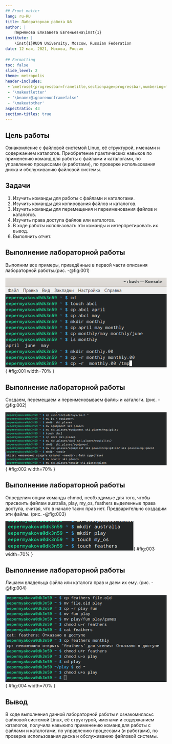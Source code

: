 ```yaml
---
## Front matter
lang: ru-RU
title: Лабораторная работа №6
author: |
	Пермякова Елизавета Евгеньевна\inst{1}
institute: |
	\inst{1}RUDN University, Moscow, Russian Federation
date: 12 мая, 2021, Москва, Россия

## Formatting
toc: false
slide_level: 2
theme: metropolis
header-includes: 
 - \metroset{progressbar=frametitle,sectionpage=progressbar,numbering=fraction}
 - '\makeatletter'
 - '\beamer@ignorenonframefalse'
 - '\makeatother'
aspectratio: 43
section-titles: true
---
```


## Цель работы

Ознакомление с файловой системой Linux, её структурой, именами и содержанием каталогов. Приобретение практических навыков по  применению  команд  для  работы  с  файлами  и  каталогами,  по управлению процессами (и работами), по проверке использования диска и обслуживанию файловой системы.

## Задачи

1. Изучить команды для работы с файлами и каталогами.
2. Изучить команды для копирования файлов и каталогов.
3. Изучить команды для перемещения и переименования файлов и каталогов.
4. Изучить права доступа файлов или каталогов.
5. В ходе работы использовать эти команды и интерпретировать их вывод.
6. Выполнить отчет.

## Выполнение лабораторной работы

Выполним все примеры, приведённые в первой части описания лабораторной работы.(рис. -@fig:001)

![Копирование файлов и каталогов](image6/1.png){ #fig:001 width=70% }


## Выполнение лабораторной работы

Создаем, перемещаем и переименовываем файлы и каталоги. (рис. -@fig:002)

![Создание, переименование, перемещение](image6/4.png){ #fig:002 width=70% }

## Выполнение лабораторной работы

Определим опции команды chmod, необходимые для того, чтобы присвоить файлам australia, play, my_os, feathers выделенные права доступа, считая, что в начале таких прав нет. Предварительно создадим эти файлы. (рис. -@fig:003)

![Создание необходимых файлов](image6/5.png){ #fig:003 width=70% }

## Выполнение лабораторной работы

Лишаем владельца файла или каталога прав и даем их ему. (рис. -@fig:004)

![Права доступа](image6/8.png){ #fig:004 width=70% }

## Вывод

В ходе выполнения данной лабораторной работы я ознакомиласьс  файловой  системой  Linux,  её  структурой,  именами  и  содержанием каталогов,  получила  навыкипо  применению  команд  для  работы  с файлами  и  каталогами,  по  управлению  процессами  (и  работами),  по проверке использования диска и обслуживанию файловой системы.
